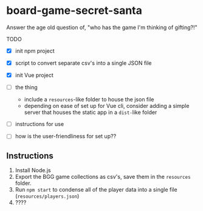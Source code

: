 # board-game-secret-santa
Answer the age old question of, "who has the game I'm thinking of gifting?!"

TODO
- [x] init npm project
- [x] script to convert separate csv's into a single JSON file
- [x] init Vue project
- [ ] the thing
  - include a `resources`-like folder to house the json file
  - depending on ease of set up for Vue cli, consider adding a simple server
    that houses the static app in a `dist-`like folder
- [ ] instructions for use
- [ ] how is the user-friendliness for set up??


## Instructions
1. Install Node.js
1. Export the BGG game collections as csv's, save them in the `resources`
    folder.
1. Run `npm start` to condense all of the player data into a single file
    (`resources/players.json`)
1. ????
